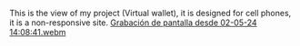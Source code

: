 This is the view of my project (Virtual wallet), it is designed for cell phones, it is a non-responsive site.
[Grabación de pantalla desde 02-05-24 14:08:41.webm](https://github.com/valentina-26/virtualWallet/assets/160797346/ce81f626-c7ae-48ca-981c-3bd984fa323c)
